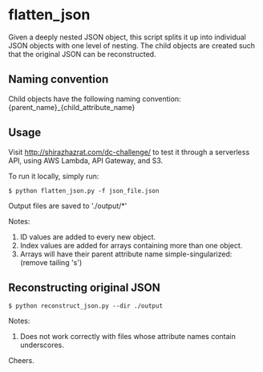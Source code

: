 # flatten_json

Given a deeply nested JSON object, this script splits it up into individual JSON objects with one level of nesting. The child objects are created such that the original JSON can be reconstructed.

## Naming convention

Child objects have the following naming convention:
{parent_name}_{child_attribute_name}

## Usage
Visit http://shirazhazrat.com/dc-challenge/ to test it through a serverless API, using AWS Lambda, API Gateway, and S3.

To run it locally, simply run:
```
$ python flatten_json.py -f json_file.json
```

Output files are saved to './output/*'

Notes:

1. ID values are added to every new object.
2. Index values are added for arrays containing more than one object.
3. Arrays will have their parent attribute name simple-singularized:
    (remove tailing 's')

## Reconstructing original JSON
```
$ python reconstruct_json.py --dir ./output
```
Notes:

1. Does not work correctly with files whose attribute names contain underscores.



Cheers.